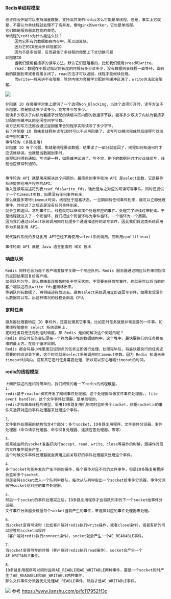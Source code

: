 #### Redis单线程模型
    也许你会怀疑可以支持海量数据、支持高并发的redis怎么可能是单线程。但是，事实上它就是，不要认为单线程就处理不了高并发。像Nginx的worker，它也是单线程。
    它们都是服务器高性能的典范。
    单线程的redis为什么能这么快？
        因为它所有的数据都在内存中，所以运算快。
        因为它的IO是异步非阻塞IO
        因为不是多线程，反而避免了多线程的频繁上下文切换问题
    非阻塞IO
        当我们使用套接字的读写方法，默认它们是阻塞的，比如我们使用sread和write。
        read：数据在不超过指定的长度的时候有多少读多少，没有数据则会线程一直等待，直到新的数据到来或者连接关闭了，read方法才可以返回，线程才能继续处理。
        而write一般来讲不会阻塞，除非内核为套接字分配的写缓冲区满了，write方法就会阻塞。

![](https://upload-images.jianshu.io/upload_images/7856459-5a85113087c5e11b.png?imageMogr2/auto-orient/strip%7CimageView2/2/w/1000/format/webp)
    
    非阻塞 IO 在套接字对象上提供了一个选项Non_Blocking，当这个选项打开时，读写方法不会阻塞，而是能读多少读多少，能写多少写多少。
    能读多少取决于内核为套接字分配的读缓冲区内部的数据字节数，能写多少取决于内核为套接字分配的写缓冲区的空闲空间字节数。
    读方法和写方法都会通过返回值来告知程序实际读写了多少字节。
    有了非阻塞 IO 意味着线程在读写IO时可以不必再阻塞了，读写可以瞬间完成然后线程可以继续干别的事了。
    事件轮询 (多路复用)
    非阻塞 IO 有个问题，那就是线程要读数据，结果读了一部分就返回了，线程如何知道何时才应该继续读。也就是当数据到来时，
    线程如何得到通知。写也是一样，如果缓冲区满了，写不完，剩下的数据何时才应该继续写，线程也应该得到通知。

    
    事件轮询 API 就是用来解决这个问题的，最简单的事件轮询 API 是select函数，它是操作系统提供给用户程序的API。
    输入是读写描述符列表read_fds&write_fds，输出是与之对应的可读可写事件。同时还提供了一个timeout参数，如果没有任何事件到来，
    那么就最多等待timeout时间，线程处于阻塞状态。一旦期间有任何事件到来，就可以立即处理事件。时间过了之后还是没有任何事件到来，
    就会立即返回。拿到事件后，线程就可以继续挨个处理相应的事件。处理完了继续过来轮询。于是线程就进入了一个死循环，我们把这个死循环称为事件循环，一个循环为一个周期。
    因为我们通过select系统调用同时处理多个通道描述符的读写事件，因此我们将这类系统调用称为多路复用 API。

    现代操作系统的多路复用 API已经不再使用select系统调用，而改用epoll(linux)

    事件轮询 API 就是 Java 语言里面的 NIO 技术
#### 响应队列
    Redis 同样也会为每个客户端套接字关联一个响应队列。Redis 服务器通过响应队列来将指令的返回结果回复给客户端。 
    如果队列为空，那么意味着连接暂时处于空闲状态，不需要去获取写事件，也就是可以将当前的客户端描述符从write_fds里面移出来。
    等到队列有数据了，再将描述符放进去。避免select系统调用立即返回写事件，结果发现没什么数据可以写。出这种情况的线程会飙高 CPU。

#### 定时任务
    服务器处理要响应 IO 事件外，还要处理其它事情。比如定时任务就是非常重要的一件事。如果线程阻塞在 select 系统调用上，
    定时任务将无法得到准时调度。那 Redis 是如何解决这个问题的呢？
    Redis 的定时任务会记录在一个称为最小堆的数据结构中。这个堆中，最快要执行的任务排在堆的最上方。在每个循环周期，
    Redis 都会将最小堆里面已经到点的任务立即进行处理。处理完毕后，将最快要执行的任务还需要的时间记录下来，这个时间就是select系统调用的timeout参数。因为 Redis 知道未来timeout时间内，没有其它定时任务需要处理，所以可以安心睡眠timeout的时间。
 
 #### redis的线程模型
    上面所描述的是相对简单的，我们细致的看一下redis的线程模型。
    1.
    redis基于reactor模式开发了网络事件处理器，这个处理器叫做文件事件处理器，，file event handler。这个文件事件处理器，是单线程的，
    redis才叫做单线程的模型，采用IO多路复用机制同时监听多个socket，根据socket上的事件来选择对应的事件处理器来处理这个事件。
    
    2,
    文件事件处理器的结构包含4个部分：多个socket，IO多路复用程序，文件事件分派器，事件处理器（命令请求处理器、命令回复处理器、连接应答处理器，等等）
    
    3.
    如果被监听的socket准备好执行accept、read、write、close等操作的时候，跟操作对应的文件事件就会产生，
    这个时候文件事件处理器就会调用之前关联好的事件处理器来处理这个事件。
    
    4.
    多个socket可能并发的产生不同的操作，每个操作对应不同的文件事件，但是IO多路复用程序会监听多个socket，
    但是会将socket放入一个队列中排队，每次从队列中取出一个socket给事件分派器，事件分派器把socket给对应的事件处理器。
    
    5.
    然后一个socket的事件处理完之后，IO多路复用程序才会将队列中的下一个socket给事件分派器。
    文件事件分派器会根据每个socket当前产生的事件，来选择对应的事件处理器来处理。
    
    6.
    当socket变得可读时（比如客户端对redis执行write操作，或者close操作），或者有新的可以应答的sccket出现时
    （客户端对redis执行connect操作），socket就会产生一个AE_READABLE事件。
    
    7.
    当socket变得可写的时候（客户端对redis执行read操作），socket会产生一个AE_WRITABLE事件。
    
    8.
    IO多路复用程序可以同时监听AE_REABLE和AE_WRITABLE两种事件，要是一个socket同时产生了AE_READABLE和AE_WRITABLE两种事件，
    那么文件事件分派器优先处理AE_REABLE事件，然后才是AE_WRITABLE事件。
    
    
 ![](https://upload-images.jianshu.io/upload_images/7856459-6601e1aa56d35180.png?imageMogr2/auto-orient/strip%7CimageView2/2/w/1000/format/webp)
参考
https://www.jianshu.com/p/fc1179521f3c
